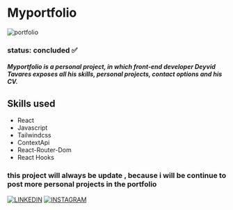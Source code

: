 # Myportfolio
![portfolio](https://user-images.githubusercontent.com/103593285/194929095-5f5b67ab-571e-4baf-9817-a7c644123afc.png)
### status: concluded ✅

##### Myportfolio is a personal project, in which front-end developer Deyvid Tavares exposes all his skills, personal projects, contact options and his CV.

## Skills used
+ React
+ Javascript
+ Tailwindcss
+ ContextApi
+ React-Router-Dom
+ React Hooks

### this project will always be update , because i will be continue to post more personal projects in the portfolio

[![LINKEDIN](https://img.shields.io/badge/LinkedIn-0077B5?style=for-the-badge&logo=linkedin&logoColor=white)](https://www.linkedin.com/in/deyvid-tavares-37918b236/)
[![INSTAGRAM](https://img.shields.io/badge/Instagram-E4405F?style=for-the-badge&logo=instagram&logoColor=white)](https://www.instagram.com/deyvid_tavar/)
